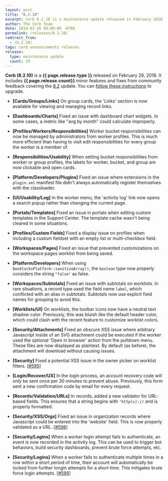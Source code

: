 ```yaml
---
layout: post
title: "8.2.10"
excerpt: Cerb 8.2.10 is a maintenance update released in February 2018 with 19 minor features and fixes from community feedback.
author: The Cerb Team
date: 2018-02-26 00:00:00 -0700
permalink: /releases/8.2.10/
redirect_from:
  - /8.2.10/
tags: cerb announcements releases
release:
  type: maintenance update
  count: 19
---
```


**Cerb (8.2.10)** is a **{{ page.release.type }}** released on February 26, 2018. It includes **{{ page.release.count}}** minor features and fixes from community feedback covering the [8.2](/releases/8.2/) update.  You can [follow these instructions](/docs/upgrading/) to upgrade.

* **[Cards/Groups/Links]** On group cards, the 'Links' section is now available for viewing and managing record links.

* **[Dashboards/Charts]** Fixed an issue with dashboard chart widgets. In some cases, a metric like "avg by month" could calculate improperly.

* **[Profiles/Workers/Responsibilities]** Worker bucket responsibilities can now be managed by administrators from worker profiles. This is much more efficient than having to visit edit responsibilities for every group the worker is a member of.

* **[Responsibilities/Usability]** When setting bucket responsibilities from worker or group profiles, the labels for worker, bucket, and group are now clickable and open cards.

* **[Platform/Developers/Plugins]** Fixed an issue where extensions in the `plugin.xml` manifest file didn't always automatically register themselves with the classloader.

* **[UI/Usability/Log]** In the worker menu, the 'activity log' link now opens a search popup rather than changing the current page.

* **[Portals/Templates]** Fixed an issue in portals when editing custom templates in the Support Center. The template cache wasn't being cleared in some situations.

* **[Profiles/Custom Fields]** Fixed a display issue on profiles when including a custom fieldset with an empty list or multi-checkbox field.

* **[Workspaces/Pages]** Fixed an issue that prevented customizations on the workspace pages worklist from being saved.

* **[Platform/Developers]** When using `DevblocksPlatform::sanitizeArray()`, the `boolean` type now properly considers the string `"false"` as false.

* **[Workspaces/Subtotals]** Fixed an issue with subtotals on worklists. In rare situations, a record type used the field name `label`, which conflicted with an alias in subtotals. Subtotals now use explicit field names for grouping to avoid this.

* **[Worklists/UI]** On worklists, the toolbar icons now have a neutral text shadow color. Previously, this was bluish like the default header color, which could clash with the recent feature to customize worklist colors.

* **[Security/Attachments]** Fixed an obscure XSS issue where arbitrary Javascript inside of an SVG attachment could be executed if the worker used the optional 'Open in browser' action from the pulldown menu. These files are now displayed as plaintext. By default (as before), the attachment will download without causing issues.

* **[Security]** Fixed a potential XSS issue in the owner picker on worklist filters. [[#595](https://github.com/jstanden/cerb/issues/595)]

* **[Login/Recover/UX]** In the login process, an account recovery code will only be sent once per 30 minutes to prevent abuse. Previously, this form sent a new confirmation code by email for every request.

* **[Records/Validation/URLs]** In records, added a new validator for URL-based fields. This ensures that a string begins with `'http(s)://` and is properly formatted.

* **[Security/XSS/Orgs]** Fixed an issue in organization records where Javascript could be entered into the 'website' field. This is now properly validated as a URL. [[#598](https://github.com/jstanden/cerb/issues/598)]

* **[Security/Logins]** When a worker login attempt fails to authenticate, an event is now recorded in the activity log. This can be used to trigger bot behaviors, build security dashboards, prevent brute force attempts, etc.

* **[Security/Logins]** When a worker fails to authenticate multiple times in a row within a short period of time, their account will automatically be locked from further longin attempts for a short time. This mitigates brute force login attempts. [[#599](https://github.com/jstanden/cerb/issues/599)]

